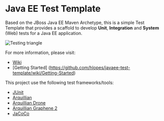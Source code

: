 # Java EE Test Template

Based on the JBoss Java EE Maven Archetype, this is a simple Test Template that provides a scaffold to develop **Unit**, **Integration** and **System** (Web) tests for a Java EE application.

![Testing triangle]((username.github.com/repository/img/image.jpg) "Testing levels")

For more information, please visit:

* [Wiki](https://github.com/hlopes/javaee-test-template/wiki)
* [Getting Started] (https://github.com/hlopes/javaee-test-template/wiki/Getting-Started)

This project use the following test frameworks/tools:

* [JUnit](http://junit.org/)
* [Arquillian](http://arquillian.org/)
* [Arquillian Drone](https://docs.jboss.org/author/display/ARQ/Drone)
* [Arquillian Graphene 2](https://docs.jboss.org/author/display/ARQGRA2/Home)
* [JaCoCo](http://www.eclemma.org/jacoco/)
